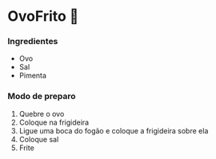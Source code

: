 # OvoFrito :chicken:

### Ingredientes

- Ovo
- Sal
- Pimenta

### Modo de preparo

1. Quebre o ovo
2. Coloque na frigideira
3. Ligue uma boca do fogão e coloque a frigideira sobre ela
4. Coloque sal
5. Frite



